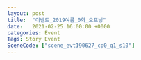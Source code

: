 ```yaml
---
layout: post
title:  "이벤트_2019여름_0화_오프닝"
date:   2021-02-25 16:00:00 +0000
categories: Event
Tags: Story Event
SceneCode: ["scene_evt190627_cp0_q1_s10"]
---
```


